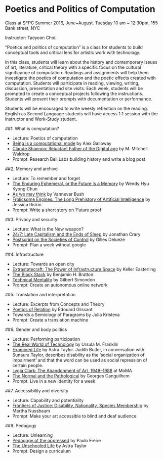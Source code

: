 # Poetics and Politics of Computation 

Class at SFPC Summer 2016, June~August. 
Tuesday 10 am ~ 12:30pm, 155 Bank street, NYC 

Instructor: Taeyoon Choi. 

“Poetics and politics of computation” is a class for students to build conceptual tools and critical lens for artistic work with technology.  

In this class, students will learn about the history and contemporary issues of art, literature, critical theory with a specific focus on the cultural significance of computation. Readings and assignments will help them investigate the poetics of computation and the poetic effects created with computation.  Students will participate in reading, viewing, writing, discussion, presentation and site visits. Each week, students will be prompted to create a conceptual projects following the instructions. Students will present their prompts with documentation or performance. 

Students will be encouraged to write weekly reflection on the reading. English as Second Language students will have access 1:1 session with the instructor and Work-Study student. 

##1. What is computation? 

- Lecture: Poetics of computation   
- [Being is a computational mode](http://cultureandcommunication.org/galloway/being-is-a-computational-mode#more-771) by Alex Galloway
- [Claude Shannon: Reluctant Father of the Digital age](https://www.technologyreview.com/s/401112/claude-shannon-reluctant-father-of-the-digital-age/) by M. Mitchell Waldrop 
- Prompt: Research Bell Labs building history and write a blog post 


##2. Memory and archive 

- Lecture: To remember and forget  
- [The Enduring Ephemeral, or the Future Is a
Memory](https://aestech.wikischolars.columbia.edu/file/view/Hui+Kyong+Chun--the_enduring_ephemeral_or.pdf) by Wendy Hyu Kyong Chun 
- [As we may think](http://www.theatlantic.com/magazine/archive/1945/07/as-we-may-think/303881/) by Vannevar Bush  
- [Frolicsome Engines: The Long Prehistory of Artificial Intelligence](http://publicdomainreview.org/2016/05/04/frolicsome-engines-the-long-prehistory-of-artificial-intelligence/) by Jessica Riskin 
- Prompt: Write a short story on ‘Future proof’ 

##3. Privacy and security

- Lecture: What is the New weapon? 
- [24/7: Late Capitalism and the Ends of Sleep](https://www.versobooks.com/books/1570-24-7) by Jonathan Crary 
- [Postscript on the Societies of Control](https://cidadeinseguranca.files.wordpress.com/2012/02/deleuze_control.pdf) by Gilles Delueze
- Prompt: Plan a week without google


##4. Infrastructure 

- Lecture: Towards an open city 
- [Extrastatecraft: The Power of Infrastructure Space](https://www.versobooks.com/books/1753-extrastatecraft) by Keller Easterling
- [The Black Stack](http://www.e-flux.com/journal/the-black-stack/) by 
Benjamin H. Bratton  
- [Technical Mentality](http://www.parrhesiajournal.org/parrhesia07/parrhesia07_simondon2.pdf) by Gilbert Simondon
- Prompt: Create an autonomous online network 

##5. Translation and interpretation

- Lecture: Excerpts from Concepts and Theory
- [Poetics of Relation](https://www.press.umich.edu/10262/poetics_of_relation) by Édouard Glissant 
- Towards a Semiology of Paragrams by Julia Kristeva
- Prompt: Create a translation machine  

##6. Gender and body politics 

- Lecture: Performing participation
- [The Real World of Technology](http://aworkinglibrary.com/reading/real-world-of-technology/) by Ursula M. Franklin
- [Examined Life](https://www.youtube.com/watch?v=k0HZaPkF6qE) by Astra Taylor. Judith Butler, in conversation with Sunaura Taylor, describes disability as the ‘social organization of impairment’ and that the word can be used as social repression of certain people. 
- [Lygia Clark: The Abandonment of Art, 1948–1988](http://www.moma.org/lygiaclark) at MoMA 
- [The Normal and the Pathological](https://monoskop.org/images/b/b6/Canguilhem_Georges_The_Normal_and_the_Pathologic_1991.pdf) by Georges Canguilhem
- Prompt: Live in a new identity for a week  

##7. Accessibility and diversity 

- Lecture: Capability and potentiality 
- [Frontiers of Justice: Disability, Nationality, Species Membership](http://www.hup.harvard.edu/catalog.php?isbn=9780674024106) by Martha Nussbaum  
- Prompt: Make your art accessible to blind and deaf audience  

##8. Pedagogy 

- Lecture: Unlearning
- [Pedagogy of the oppressed](https://en.wikipedia.org/wiki/Pedagogy_of_the_Oppressed) by Paulo Freire
- [The Unschooled Life](https://www.popularresistance.org/the-unschooled-life-astra-taylor-story/) by Astra Taylor
- Prompt: Design a curriculum

 

